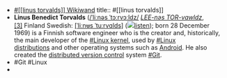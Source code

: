 - [#[[linus torvalds]] Wikiwand](https://www.wikiwand.com/en/Linus_Torvalds/)
  title:: #[[linus torvalds]]
- **Linus Benedict Torvalds** ([/ˈliːnəs ˈtɔːrvɔːldz/](https://www.wikiwand.com/en/Help:IPA/English) [_LEE-nəs TOR-vawldz_](https://www.wikiwand.com/en/Help:Pronunciation_respelling_key),[[3]](https://www.wikiwand.com/en/Linus_Torvalds#citenote3) Finland Swedish: [[ˈliːnʉs ˈtuːrvɑlds]](https://www.wikiwand.com/en/Help:IPA/Swedish) (![](https://upload.wikimedia.org/wikipedia/commons/thumb/8/8a/Loudspeaker.svg/11px-Loudspeaker.svg.png)[listen](https://upload.wikimedia.org/wikipedia/commons/3/3c/Sv-Linus_Torvalds2.ogg "Sv-Linus Torvalds2.ogg")); born 28 December 1969) is a Finnish software engineer who is the creator and, historically, the main developer of the [#Linux kernel](https://www.wikiwand.com/en/Linux_kernel), used by [#Linux distributions](https://www.wikiwand.com/en/Linux_distribution "#Linux distribution") and other operating systems such as [Android](https://www.wikiwand.com/en/Android_(operating_system)). He also created the [distributed version control](https://www.wikiwand.com/en/Distributed_version_control "Distributed version control") system [#Git](https://www.wikiwand.com/en/Git "#Git").
- #Git #Linux
-